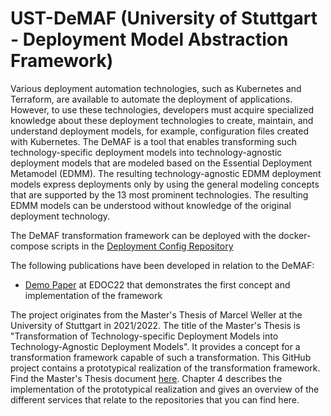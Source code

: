 # UST-DeMAF (University of Stuttgart - Deployment Model Abstraction Framework)

Various deployment automation technologies, such as Kubernetes and Terraform, are available to automate the deployment of applications. 
However, to use these technologies, developers must acquire specialized knowledge about these deployment technologies to create, maintain, and understand deployment models, for example, configuration files created with Kubernetes. 
The DeMAF is a tool that enables transforming such technology-specific deployment models into technology-agnostic deployment models that are modeled based on the Essential Deployment Metamodel (EDMM). 
The resulting technology-agnostic EDMM deployment models express deployments only by using the general modeling concepts that are supported by the 13 most prominent technologies. 
The resulting EDMM models can be understood without knowledge of the original deployment technology. 

The DeMAF transformation framework can be deployed with the docker-compose scripts in the [Deployment Config Repository](https://github.com/UST-DeMAF/deployment-config)

The following publications have been developed in relation to the DeMAF:
* [Demo Paper](https://doi.org/10.1007/978-3-031-26886-1_19) at EDOC22 that demonstrates the first concept and implementation of the framework

The project originates from the Master's Thesis of Marcel Weller at the University of Stuttgart in 2021/2022.
The title of the Master's Thesis is "Transformation of Technology-specific Deployment Models into Technology-Agnostic Deployment Models".
It provides a concept for a transformation framework capable of such a transformation.
This GitHub project contains a prototypical realization of the transformation framework.
Find the Master's Thesis document [here](https://github.com/UST-TAD/.github/blob/main/main-english.pdf).
Chapter 4 describes the implementation of the prototypical realization and gives an overview of the different services that relate to the repositories that you can find here.
